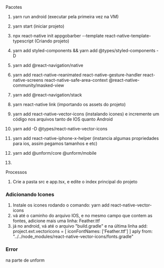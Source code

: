 Pacotes

1. yarn run android (executar pela primeira vez na VM)
2. yarn start (iniciar projeto)
3. npx react-native init appgobarber --template react-native-template-typescript (Criando projeto)
4. yarn add styled-components && yarn add @types/styled-components -D
5. yarn add @react-navigation/native
6. yarn add react-native-reanimated react-native-gesture-handler react-native-screens react-native-safe-area-context @react-native-community/masked-view
7. yarn add @react-navigation/stack
8. yarn react-native link (importando os assets do projeto)
9. yarn add react-native-vector-icons (instalando icones) e incremente um código nos arquivos tanto de IOS quanto Android
10. yarn add -D @types/react-native-vector-icons
11. yarn add react-native-iphone-x-helper (instancia algumas propriedades para ios, assim pegamos tamanhos e etc)
12. yarn add @unform/core @unform/mobile

13.

Processos

1. Crie a pasta src e app.tsx, e edite o index principal do projeto

### Adicionando Icones

1. Instale os icones rodando o comando: yarn add react-native-vector-icons
2. vá até o caminho do arquivo IOS, e no mesmo campo que contem as fontes, adicione mais uma linha: <string>Feather.ttf<string>
3. já no android, vá até o arquivo "build.gradle" e na última linha add:
   project.ext.vectoricons = [
   iconFontNames: ['Feather.ttf']
   ]
   aply from: "../../node_modules/react-native-vector-icons/fonts.gradle"

### Error

na parte de unform
